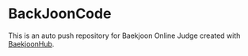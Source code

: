 # BackJoonCode
This is an auto push repository for Baekjoon Online Judge created with [BaekjoonHub](https://github.com/BaekjoonHub/BaekjoonHub).
